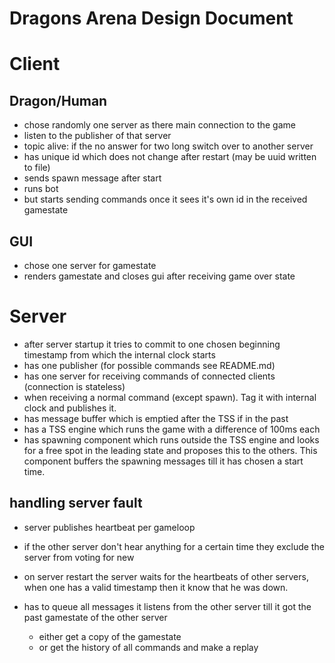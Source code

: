 # Dragons Arena Design Document

# Client
## Dragon/Human
- chose randomly one server as there main connection to the game
- listen to the publisher of that server
- topic alive: if the no answer for two long switch over to another server
- has unique id which does not change after restart (may be uuid written to file)
- sends spawn message after start
- runs bot
- but starts sending commands once it sees it's own id in the received gamestate

## GUI
- chose one server for gamestate
- renders gamestate and closes gui after receiving game over state

# Server
- after server startup it tries to commit to one chosen beginning timestamp from which the internal clock starts 
- has one publisher (for possible commands see README.md)
- has one server for receiving commands of connected clients (connection is stateless)
- when receiving a normal command (except spawn). Tag it with internal clock and publishes it. 
- has message buffer which is emptied after the TSS if in the past
- has a TSS engine which runs the game with a difference of 100ms each
- has spawning component which runs outside the TSS engine and looks for a free spot in the leading state and proposes this to the others. This component buffers the spawning messages till it has chosen a start time.

## handling server fault
- server publishes heartbeat per gameloop
- if the other server don't hear anything for a certain time they exclude the server from voting for new

- on server restart the server waits for the heartbeats of other servers, when one has a valid timestamp then it know that he was down.
- has to queue all messages it listens from the other server till it got the past gamestate of the other server
  - either get a copy of the gamestate
  - or get the history of all commands and make a replay
